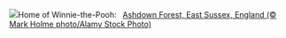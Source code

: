 ![](https://www.bing.com/th?id=OHR.PoohDay2025_EN-GB6799275517_UHD.jpg&w=1000)Home of Winnie-the-Pooh:&nbsp;&ensp;[Ashdown Forest, East Sussex, England (© Mark Holme photo/Alamy Stock Photo)](https://www.bing.com/th?id=OHR.PoohDay2025_EN-GB6799275517_UHD.jpg)
<br><br/>
